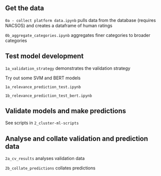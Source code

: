 ## Get the data

`0a - collect platform data.ipynb` pulls data from the database (requires NACSOS) and creates a dataframe of human ratings

`0b_aggregate_categories.ipynb` aggregates finer categories to broader categories

## Test model development

`1a_validation_strategy` demonstrates the validation strategy

Try out some SVM and BERT models

`1a_relevance_prediction_test.ipynb`

`1b_relevance_prediction_test_bert.ipynb`

## Validate models and make predictions

See scripts in `2_cluster-ml-scripts`

## Analyse and collate validation and prediction data

`2a_cv_results` analyses validation data

`2b_collate_predictions` collates predictions
